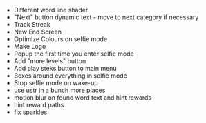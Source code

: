 - Different word line shader
- "Next" button dynamic text - move to next category if necessary
- Track Streak
- New End Screen
- Optimize Colours on selfie mode
- Make Logo
- Popup the first time you enter selfie mode
- Add "more levels" button
- Add play steks button to main menu
- Boxes around everything in selfie mode
- Stop selfie mode on wake-up
- use ustr in a bunch more places
- motion blur on found word text and hint rewards
- hint reward paths
- fix sparkles
